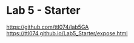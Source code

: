 # Lab 5 - Starter
https://github.com/ttl074/lab5GA
https://ttl074.github.io/Lab5_Starter/expose.html
